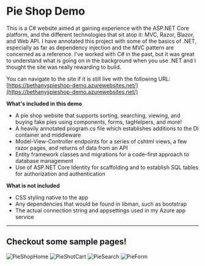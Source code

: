 # Pie Shop Demo

This is a C# website aimed at gaining experience with the ASP.NET Core platform, and the different technologies that sit atop it: MVC, Razor, Blazor, and Web API. I have annotated this project with some of the basics of .NET, especially as far as dependency injection and the MVC pattern are concerned as a reference. I've worked with C# in the past, but it was great to understand what is going on in the background when you use .NET and I thought the site was really rewarding to build.

You can navigate to the site if it is still live with the following URL: [https://bethanyspieshop-demo.azurewebsites.net/](https://bethanyspieshop-demo.azurewebsites.net/) 


**What's included in this demo**
- A pie shop website that supports sorting, searching, viewing, and buying fake pies using components, forms, tagHelpers, and more!
- A heavily annotated program.cs file which establishes additions to the DI container and middleware
- Model-View-Controller endpoints for a series of cshtml views, a few razor pages, and returns of data from an API
- Entity framework classes and migrations for a code-first approach to database management
- Use of ASP.NET Core Identity for scaffolding and to establish SQL tables for authorization and authentication

**What is not included**
- CSS styling native to the app
- Any dependencies that would be found in libman, such as bootstrap
- The actual connection string and appsettings used in my Azure app service


-----
## Checkout some sample pages!
![PieShopHome](https://github.com/harrydcole2/pie-shop-demo/assets/63384355/4b04bc84-bb4d-4a2d-8908-d105f62e5fbb)
![PieShotCart](https://github.com/harrydcole2/pie-shop-demo/assets/63384355/c4ac297d-e88f-4f10-b704-eba8ee884033)
![PieSearch](https://github.com/harrydcole2/pie-shop-demo/assets/63384355/d6d26353-80bd-4733-a631-d546be0c6e89)
![PieForm](https://github.com/harrydcole2/pie-shop-demo/assets/63384355/3c85510c-83ce-4eae-90c6-d4f4c54212e5)
